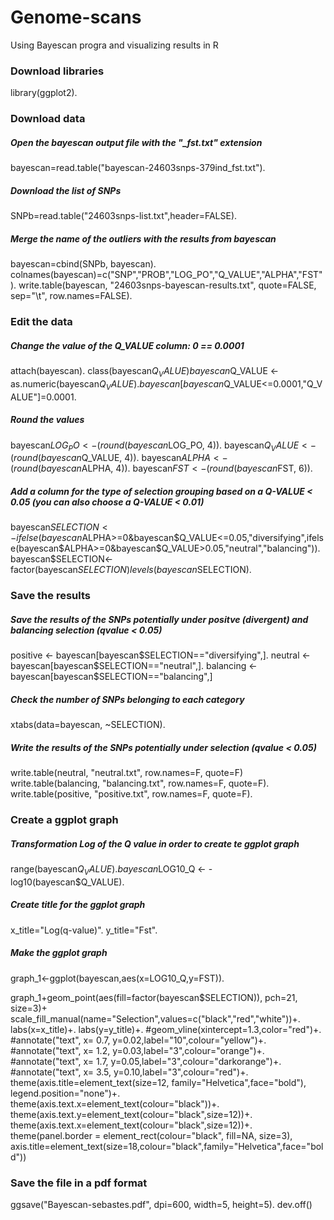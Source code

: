 # Genome-scans
Using Bayescan progra and visualizing results in R

### Download libraries
library(ggplot2). 

### Download data

##### Open the bayescan output file with the "_fst.txt" extension
bayescan=read.table("bayescan-24603snps-379ind_fst.txt"). 

##### Download the list of SNPs
SNPb=read.table("24603snps-list.txt",header=FALSE). 

##### Merge the name of the outliers with the results from bayescan
bayescan=cbind(SNPb, bayescan). 
colnames(bayescan)=c("SNP","PROB","LOG_PO","Q_VALUE","ALPHA","FST"). 
write.table(bayescan, "24603snps-bayescan-results.txt", quote=FALSE, sep="\t", row.names=FALSE). 

### Edit the data

##### Change the value of the Q_VALUE column: 0 == 0.0001 
attach(bayescan). 
class(bayescan$Q_VALUE)  
bayescan$Q_VALUE <- as.numeric(bayescan$Q_VALUE). 
bayescan[bayescan$Q_VALUE<=0.0001,"Q_VALUE"]=0.0001. 

##### Round the values
bayescan$LOG_PO <- (round(bayescan$LOG_PO, 4)). 
bayescan$Q_VALUE <- (round(bayescan$Q_VALUE, 4)). 
bayescan$ALPHA <- (round(bayescan$ALPHA, 4)). 
bayescan$FST <- (round(bayescan$FST, 6)). 

##### Add a column for the type of selection grouping based on a Q-VALUE < 0.05 (you can also choose a Q-VALUE < 0.01)
bayescan$SELECTION <- ifelse(bayescan$ALPHA>=0&bayescan$Q_VALUE<=0.05,"diversifying",ifelse(bayescan$ALPHA>=0&bayescan$Q_VALUE>0.05,"neutral","balancing")). 
bayescan$SELECTION<- factor(bayescan$SELECTION)
levels(bayescan$SELECTION). 

### Save the results

##### Save the results of the SNPs potentially under positve (divergent) and balancing selection (qvalue < 0.05)
positive <- bayescan[bayescan$SELECTION=="diversifying",]. 
neutral <- bayescan[bayescan$SELECTION=="neutral",]. 
balancing <- bayescan[bayescan$SELECTION=="balancing",]  

##### Check the number of SNPs belonging to each category
xtabs(data=bayescan, ~SELECTION). 

##### Write the results of the SNPs potentially under selection (qvalue < 0.05)
write.table(neutral, "neutral.txt", row.names=F, quote=F)  
write.table(balancing, "balancing.txt", row.names=F, quote=F). 
write.table(positive, "positive.txt", row.names=F, quote=F). 

### Create a ggplot graph

##### Transformation Log of the Q value in order to create te ggplot graph
range(bayescan$Q_VALUE). 
bayescan$LOG10_Q <- -log10(bayescan$Q_VALUE). 

##### Create title for the ggplot graph
x_title="Log(q-value)". 
y_title="Fst". 

##### Make the ggplot graph

graph_1<-ggplot(bayescan,aes(x=LOG10_Q,y=FST)). 

graph_1+geom_point(aes(fill=factor(bayescan$SELECTION)), pch=21, size=3)+ 
  scale_fill_manual(name="Selection",values=c("black","red","white"))+. 
  labs(x=x_title)+. 
  labs(y=y_title)+. 
  #geom_vline(xintercept=1.3,color="red")+. 
 #annotate("text", x= 0.7, y=0.02,label="10",colour="yellow")+. 
#annotate("text", x= 1.2, y=0.03,label="3",colour="orange")+. 
 #annotate("text", x= 1.7, y=0.05,label="3",colour="darkorange")+. 
  #annotate("text", x= 3.5, y=0.10,label="3",colour="red")+. 
  theme(axis.title=element_text(size=12, family="Helvetica",face="bold"), legend.position="none")+. 
  theme(axis.text.x=element_text(colour="black"))+. 
  theme(axis.text.y=element_text(colour="black",size=12))+. 
  theme(axis.text.x=element_text(colour="black",size=12))+. 
  theme(panel.border = element_rect(colour="black", fill=NA, size=3),   
        axis.title=element_text(size=18,colour="black",family="Helvetica",face="bold"))  
  
### Save the file in a pdf format
ggsave("Bayescan-sebastes.pdf", dpi=600, width=5, height=5). 
dev.off()

